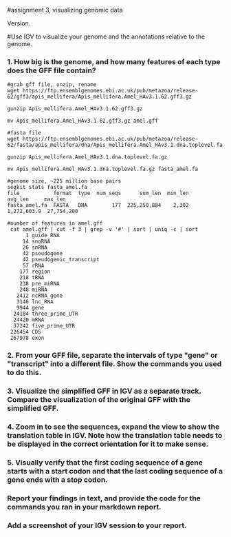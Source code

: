 #assignment 3, visualizing genomic data

Version.

#Use IGV to visualize your genome and the annotations relative to the genome.
### 1. How big is the genome, and how many features of each type does the GFF file contain?

```
#grab gff file, unzip, rename
wget https://ftp.ensemblgenomes.ebi.ac.uk/pub/metazoa/release-62/gff3/apis_mellifera/Apis_mellifera.Amel_HAv3.1.62.gff3.gz

gunzip Apis_mellifera.Amel_HAv3.1.62.gff3.gz

mv Apis_mellifera.Amel_HAv3.1.62.gff3.gz amel.gff

#fasta file
wget https://ftp.ensemblgenomes.ebi.ac.uk/pub/metazoa/release-62/fasta/apis_mellifera/dna/Apis_mellifera.Amel_HAv3.1.dna.toplevel.fa.gz

gunzip Apis_mellifera.Amel_HAv3.1.dna.toplevel.fa.gz

mv Apis_mellifera.Amel_HAv3.1.dna.toplevel.fa.gz fasta_amel.fa 

#genome size, ~225 million base pairs
seqkit stats fasta_amel.fa
file           format  type  num_seqs      sum_len  min_len      avg_len     max_len
fasta_amel.fa  FASTA   DNA        177  225,250,884    2,302  1,272,603.9  27,754,200

#number of features in amel.gff
 cat amel.gff | cut -f 3 | grep -v '#' | sort | uniq -c | sort
      1 guide_RNA
     14 snoRNA
     26 snRNA
     42 pseudogene
     42 pseudogenic_transcript
     57 rRNA
    177 region
    218 tRNA
    238 pre_miRNA
    248 miRNA
   2412 ncRNA_gene
   3146 lnc_RNA
   9944 gene
  24184 three_prime_UTR
  24420 mRNA
  37242 five_prime_UTR
 226454 CDS
 267978 exon

```
### 2. From your GFF file, separate the intervals of type "gene" or "transcript" into a different file. Show the commands you used to do this.
### 3. Visualize the simplified GFF in IGV as a separate track. Compare the visualization of the original GFF with the simplified GFF.
### 4. Zoom in to see the sequences, expand the view to show the translation table in IGV. Note how the translation table needs to be displayed in the correct orientation for it to make sense.
### 5. Visually verify that the first coding sequence of a gene starts with a start codon and that the last coding sequence of a gene ends with a stop codon.

### Report your findings in text, and provide the code for the commands you ran in your markdown report.

### Add a screenshot of your IGV session to your report.
